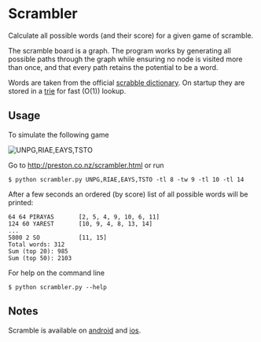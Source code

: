 # Scrambler

Calculate all possible words (and their score) for a given game of
scramble.

The scramble board is a graph. The program works by generating all
possible paths through the graph while ensuring no node is visited
more than once, and that every path retains the potential to be a
word.

Words are taken from the official
[scrabble dictionary](http://www.isc.ro/en/commands/lists.html). On
startup they are stored in a [trie](http://en.wikipedia.org/wiki/Trie)
for fast (O(1)) lookup.

## Usage

To simulate the following game

![UNPG,RIAE,EAYS,TSTO](https://raw.github.com/arhpreston/scrambler/master/static/example.png "Scramble! [UNPG,RIAE,EAYS,TSTO]")

Go to http://preston.co.nz/scrambler.html or run

    $ python scrambler.py UNPG,RIAE,EAYS,TSTO -tl 8 -tw 9 -tl 10 -tl 14

After a few seconds an ordered (by score) list of all possible words
will be printed:

    64 64 PIRAYAS       [2, 5, 4, 9, 10, 6, 11]
    124 60 YAREST       [10, 9, 4, 8, 13, 14]
    ...
    5800 2 SO           [11, 15]
    Total words: 312
    Sum (top 20): 985
    Sum (top 50): 2103

For help on the command line

    $ python scrambler.py --help

## Notes

Scramble is available on
[android](https://play.google.com/store/apps/details?id=com.zynga.scramble&hl=en)
and
[ios](http://itunes.apple.com/us/app/scramble-with-friends-free/id485084223?mt=8).
